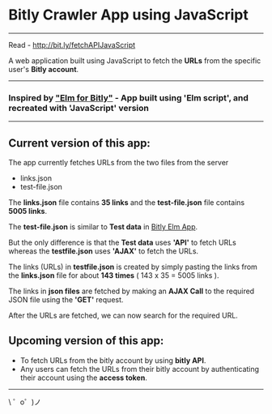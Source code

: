 # Bitly Crawler App using JavaScript
-------------------------------------

Read - http://bit.ly/fetchAPIJavaScript


A web application built using JavaScript to fetch the **URLs** from the specific user's **Bitly account**.

---
### Inspired by ["Elm for Bitly"](https://bitly-elm.glitch.me/) - App built using **'Elm script'**, and recreated  with **'JavaScript'** version
---

## Current version of this app:

  The app currently fetches URLs from the two files from the server
  * links.json
  * test-file.json

  The **links.json** file contains **35 links** and the **test-file.json** file contains **5005 links**. 

  The **test-file.json** is similar to **Test data** in [Bitly Elm App](https://bitly-elm.glitch.me/). 

  But the only difference is that the **Test data** uses **'API'** to fetch URLs whereas the **testfile.json** uses **'AJAX'** to fetch the URLs.

  The links (URLs) in **testfile.json** is created by simply pasting the links from the **links.json** file for about **143 times** ( 143 x 35 = 5005 links ).

  The links in **json files** are fetched by making an **AJAX Call** to the required JSON file using the **'GET'** request.

  After the URLs are fetched, we can now search for the required URL.
 
 
## Upcoming version of this app:

* To fetch URLs from the bitly account by using **bitly API**.
* Any users can fetch the URLs from their bitly account by authenticating  their account using the **access token**. 
 
-------------------

\ ゜o゜)ノ
